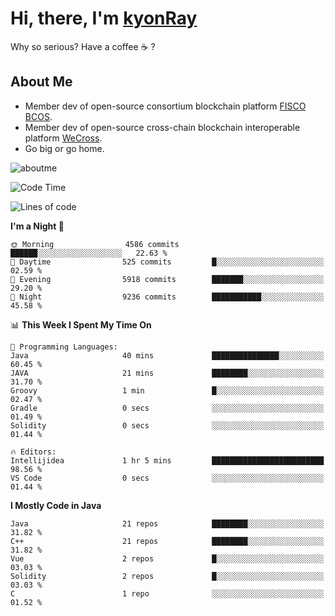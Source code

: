 # Hi, there, I'm [kyonRay](https://kyonRay.github.io)

Why so serious? Have a coffee ☕️ ?

## About Me

- Member dev of open-source consortium blockchain platform [FISCO BCOS](https://github.com/FISCO-BCOS).
- Member dev of open-source cross-chain blockchain interoperable platform [WeCross](https://github.com/WeBankBlockchain/WeCross).
- Go big or go home.

![aboutme](https://github-readme-stats.vercel.app/api?username=kyonRay&count_private=true&show_icons=true)

<!-- ![top-langs](https://github-readme-stats.vercel.app/api/top-langs/?username=kyonRay&layout=compact&hide=shell,html) -->

<!--START_SECTION:waka-->
![Code Time](http://img.shields.io/badge/Code%20Time-322%20hrs-blue)

![Lines of code](https://img.shields.io/badge/From%20Hello%20World%20I%27ve%20Written-14.3%20million%20lines%20of%20code-blue)

**I'm a Night 🦉** 

```text
🌞 Morning                4586 commits        ██████░░░░░░░░░░░░░░░░░░░   22.63 % 
🌆 Daytime                525 commits         █░░░░░░░░░░░░░░░░░░░░░░░░   02.59 % 
🌃 Evening                5918 commits        ███████░░░░░░░░░░░░░░░░░░   29.20 % 
🌙 Night                  9236 commits        ███████████░░░░░░░░░░░░░░   45.58 % 
```


📊 **This Week I Spent My Time On** 

```text
💬 Programming Languages: 
Java                     40 mins             ███████████████░░░░░░░░░░   60.45 % 
JAVA                     21 mins             ████████░░░░░░░░░░░░░░░░░   31.70 % 
Groovy                   1 min               █░░░░░░░░░░░░░░░░░░░░░░░░   02.47 % 
Gradle                   0 secs              ░░░░░░░░░░░░░░░░░░░░░░░░░   01.49 % 
Solidity                 0 secs              ░░░░░░░░░░░░░░░░░░░░░░░░░   01.44 % 

🔥 Editors: 
Intellijidea             1 hr 5 mins         █████████████████████████   98.56 % 
VS Code                  0 secs              ░░░░░░░░░░░░░░░░░░░░░░░░░   01.44 % 
```

**I Mostly Code in Java** 

```text
Java                     21 repos            ████████░░░░░░░░░░░░░░░░░   31.82 % 
C++                      21 repos            ████████░░░░░░░░░░░░░░░░░   31.82 % 
Vue                      2 repos             █░░░░░░░░░░░░░░░░░░░░░░░░   03.03 % 
Solidity                 2 repos             █░░░░░░░░░░░░░░░░░░░░░░░░   03.03 % 
C                        1 repo              ░░░░░░░░░░░░░░░░░░░░░░░░░   01.52 % 
```




<!--END_SECTION:waka-->
